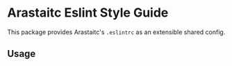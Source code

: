 # Arastaitc Eslint Style Guide

This package provides Arastaitc's `.eslintrc` as an extensible shared config.

## Usage
<!-- 
### @atolye15/eslint-config-base [documentation](https://github.com/arastaitc/eslint-core/tree/master/packages/eslint-config-base)

### @atolye15/eslint-config-base-typescript [documentation](https://github.com/atolye15/javascript/tree/master/packages/eslint-config-base-typescript)

### @atolye15/eslint-config [documentation](https://github.com/atolye15/javascript/tree/master/packages/eslint-config) -->